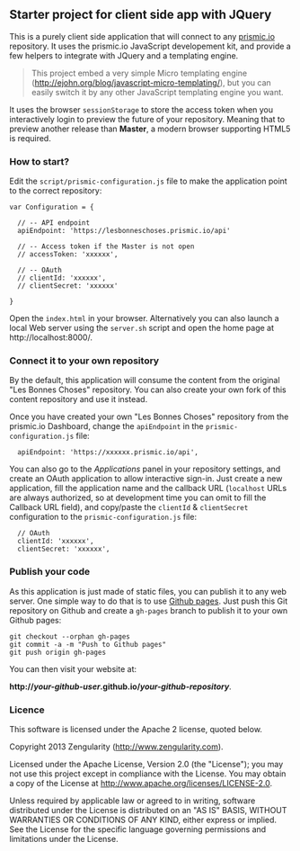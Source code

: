 ## Starter project for client side app with JQuery

This is a purely client side application that will connect to any [prismic.io](https://prismic.io) repository. It uses the prismic.io JavaScript developement kit, and provide a few helpers to integrate with JQuery and a templating engine.

> This project embed a very simple Micro templating engine (http://ejohn.org/blog/javascript-micro-templating/), but you can easily switch it by any other JavaScript templating engine you want.

It uses the browser `sessionStorage` to store the access token when you interactively login to preview the future of your repository. Meaning that to preview another release than **Master**, a modern browser supporting HTML5 is required.

### How to start?

Edit the `script/prismic-configuration.js` file to make the application point to the correct repository:

```
var Configuration = {

  // -- API endpoint
  apiEndpoint: 'https://lesbonneschoses.prismic.io/api'

  // -- Access token if the Master is not open
  // accessToken: 'xxxxxx',

  // -- OAuth
  // clientId: 'xxxxxx',
  // clientSecret: 'xxxxxx'
  
}
```

Open the `index.html` in your browser. Alternatively you can also launch a local Web server using the `server.sh` script and open the home page at http://localhost:8000/.

### Connect it to your own repository

By the default, this application will consume the content from the original "Les Bonnes Choses" repository. You can also create your own fork of this content repository and use it instead.

Once you have created your own "Les Bonnes Choses" repository from the prismic.io Dashboard, change the `apiEndpoint` in the `prismic-configuration.js` file:

```
  apiEndpoint: 'https://xxxxxx.prismic.io/api',
```

You can also go to the _Applications_ panel in your repository settings, and create an OAuth application to allow interactive sign-in. Just create a new application, fill the application name and the callback URL (`localhost` URLs are always authorized, so at development time you can omit to fill the Callback URL field), and copy/paste the `clientId` & `clientSecret` configuration to the `prismic-configuration.js` file:

```
  // OAuth
  clientId: 'xxxxxx',
  clientSecret: 'xxxxxx',
```

### Publish your code

As this application is just made of static files, you can publish it to any web server. One simple way to do that is to use [Github pages](https://github.io). Just push this Git repository on Github and create a `gh-pages` branch to publish it to your own Github pages: 

```
git checkout --orphan gh-pages
git commit -a -m "Push to Github pages"
git push origin gh-pages
```

You can then visit your website at:

**http://_your-github-user_.github.io/_your-github-repository_**.

### Licence

This software is licensed under the Apache 2 license, quoted below.

Copyright 2013 Zengularity (http://www.zengularity.com).

Licensed under the Apache License, Version 2.0 (the "License"); you may not use this project except in compliance with the License. You may obtain a copy of the License at http://www.apache.org/licenses/LICENSE-2.0.

Unless required by applicable law or agreed to in writing, software distributed under the License is distributed on an "AS IS" BASIS, WITHOUT WARRANTIES OR CONDITIONS OF ANY KIND, either express or implied. See the License for the specific language governing permissions and limitations under the License.